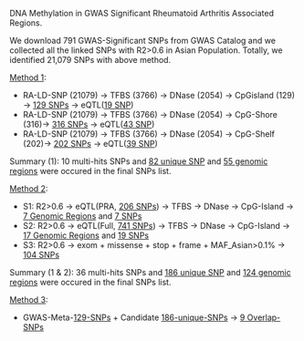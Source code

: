DNA Methylation in GWAS Significant Rheumatoid Arthritis Associated Regions. 

We download 791 GWAS-Significant SNPs from GWAS Catalog and we collected all the linked SNPs with R2>0.6 in Asian Population. Totally, we identified 21,079 SNPs with above method. 

[Method 1](method1.sh):

* RA-LD-SNP (21079) -> TFBS (3766) -> DNase (2054) -> CpGisland (129) -> [129 SNPs](GWAS-RA-792.R2.6.rsSNP.sort.tfbs.Dnase.CpGI.hg19.bed) -> eQTL([19 SNP](GWAS-RA-792.R2.6.rsSNP.sort.tfbs.Dnase.CpGI.eQTL.hg19.bed))
* RA-LD-SNP (21079) -> TFBS (3766) -> DNase (2054) -> CpG-Shore (316)-> [316 SNPs](GWAS-RA-792.R2.6.rsSNP.sort.tfbs.Dnase.CpGI_Shore.hg19.bed) -> eQTL([43 SNP](GWAS-RA-792.R2.6.rsSNP.sort.tfbs.Dnase.CpGI_Shore.eQTL.hg19.bed))
* RA-LD-SNP (21079) -> TFBS (3766) -> DNase (2054) -> CpG-Shelf (202)-> [202 SNPs](GWAS-RA-792.R2.6.rsSNP.sort.tfbs.Dnase.CpGI_Shelf.hg19.bed) -> eQTL([39 SNP](GWAS-RA-792.R2.6.rsSNP.sort.tfbs.Dnase.CpGI_Shelf.eQTL.hg19.bed))

Summary (1): 10 multi-hits SNPs and [82 unique SNP](RA-GWAS-Functional-SNPs-Final.82.Snp.20190208.bed) and [55 genomic regions](RA-GWAS-Functional-SNPs-Final.82.Snp.20190208.sort.merge.bed) were occured in the final SNPs list. 

[Method 2](method2.md): 

* S1: R2>0.6 -> eQTL(PRA, [206 SNPs](GWAS-RA-792.R2.6.rsSNP.PRA.eQTL.hg19.bed)) -> TFBS -> DNase -> CpG-Island -> [7 Genomic Regions](S1-GWAS-RA-R2.6.eQTL.tfbs.DNase.CpGI.hg19.merge.sort.bed) and [7 SNPs](S1-GWAS-RA-R2.6.eQTL.tfbs.DNase.CpGI.hg19.bed)
* S2: R2>0.6 -> eQTL(Full, [741 SNPs](GWAS-RA-792.R2.6.rsSNP.FullRA.eQTL.hg19.bed)) -> TFBS -> DNase -> CpG-Island -> [17 Genomic Regions](S2-GWAS-RA-R2.6.eQTL.tfbs.DNase.CpGI.hg19.merge.sort.bed) and [19 SNPs](S2-GWAS-RA-R2.6.eQTL.tfbs.DNase.CpGI.hg19.sort.bed)
* S3: R2>0.6 -> exom + missense + stop + frame + MAF_Asian>0.1% -> [104 SNPs](gnomad.exomes.r2.1.sites.rec.GWAS-RA-792.R2.6.rsSNP.input.hg19.vcf.bed)

Summary (1 & 2): 36 multi-hits SNPs and [186 unique SNP](RA-GWAS-Functional-SNPs-Final.186.Snp.20190208.bed) and [124 genomic regions](RA-GWAS-Functional-SNPs-Final.186.Snp.20190208.sort.merge.hg19.bed) were occured in the final SNPs list. 

[Method 3](method2.md): 

* GWAS-Meta-[129-SNPs]() + Candidate [186-unique-SNPs](RA-GWAS-Functional-SNPs-Final.186.Snp.20190208.bed) -> [9 Overlap-SNPs](RA-GWAS-Functional-SNPs-Final.186.Snp.GWAS-Meta-129.overlap.20190208.bed) 
